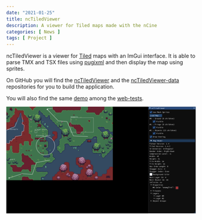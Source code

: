 ```yaml
---
date: "2021-01-25"
title: ncTiledViewer
description: A viewer for Tiled maps made with the nCine
categories: [ News ]
tags: [ Project ]
---
```


ncTiledViewer is a viewer for [Tiled](https://www.mapeditor.org/) maps with an ImGui interface. It is able to parse TMX and TSX files using [pugixml](https://pugixml.org/) and then display the map using sprites.

On GitHub you will find the [ncTiledViewer](https://github.com/nCine/ncTiledViewer) and the [ncTiledViewer-data](https://github.com/nCine/ncTiledViewer-data) repositories for you to build the application.

You will also find the same [demo](/nctiledviewer) among the [web-tests](/web-tests).

![ncTiledViewer](/img/gallery/ncTiledViewer.png "ncTiledViewer")
